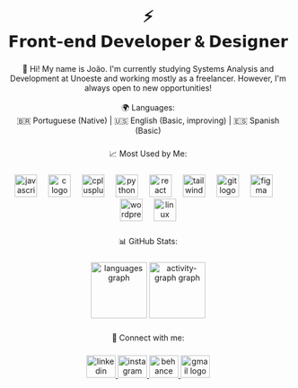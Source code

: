 <h1 align="center">⚡​​<br>𝗙𝗿𝗼𝗻𝘁-𝗲𝗻𝗱 𝗗𝗲𝘃𝗲𝗹𝗼𝗽𝗲𝗿 & 𝗗𝗲𝘀𝗶𝗴𝗻𝗲𝗿</h1>

###

<p align="center">👋 Hi! My name is João. I'm currently studying Systems Analysis and Development at Unoeste and working mostly as a freelancer. However, I'm always open to new opportunities!<br><br>🌍 Languages:<br> 🇧🇷 Portuguese (Native) | 🇺🇸 English (Basic, improving) | 🇪🇸 Spanish (Basic)</p>

###

<p align="center">📈 Most Used by Me:</p>

###

<div align="center">
  <img src="https://skillicons.dev/icons?i=js" height="40" alt="javascript logo"  />
  <img width="12" />
  <img src="https://skillicons.dev/icons?i=c" height="40" alt="c logo"  />
  <img width="12" />
  <img src="https://skillicons.dev/icons?i=cpp" height="40" alt="cplusplus logo"  />
  <img width="12" />
  <img src="https://skillicons.dev/icons?i=py" height="40" alt="python logo"  />
  <img width="12" />
  <img src="https://skillicons.dev/icons?i=react" height="40" alt="react logo"  />
  <img width="12" />
  <img src="https://skillicons.dev/icons?i=tailwind" height="40" alt="tailwindcss logo"  />
  <img width="12" />
  <img src="https://skillicons.dev/icons?i=git" height="40" alt="git logo"  />
  <img width="12" />
  <img src="https://skillicons.dev/icons?i=figma" height="40" alt="figma logo"  />
  <img width="12" />
  <img src="https://skillicons.dev/icons?i=wordpress" height="40" alt="wordpress logo"  />
  <img width="12" />
  <img src="https://skillicons.dev/icons?i=linux" height="40" alt="linux logo"  />
</div>

###

<p align="center">📊 GitHub Stats:</p>

###

<div align="center">
  <img src="https://github-readme-stats.vercel.app/api/top-langs?username=uwjota&locale=en&hide_title=true&layout=compact&card_width=320&langs_count=6&theme=vision-friendly-dark&hide_border=true&order=2" height="100" alt="languages graph"  />
  <img src="https://github-readme-activity-graph.vercel.app/graph?username=uwjota&radius=16&theme=high-contrast&area=true&order=5&hide_title=true&hide_border=true" height="100" alt="activity-graph graph"  />
</div>

###

<p align="center">📲 Connect with me:</p>

###

<div align="center">
  <a href="https://www.linkedin.com/in/joao-marcelo-venancio-ribeiro" target="_blank">
    <img src="https://raw.githubusercontent.com/maurodesouza/profile-readme-generator/master/src/assets/icons/social/linkedin/default.svg" width="52" height="40" alt="linkedin logo"  />
  </a>
  <a href="https://www.instagram.com/uwjota/" target="_blank">
    <img src="https://raw.githubusercontent.com/maurodesouza/profile-readme-generator/master/src/assets/icons/social/instagram/default.svg" width="52" height="40" alt="instagram logo"  />
  </a>
  <a href="https://www.behance.net/joaovenancio2" target="_blank">
    <img src="https://raw.githubusercontent.com/maurodesouza/profile-readme-generator/master/src/assets/icons/social/behance/default.svg" width="52" height="40" alt="behance logo"  />
  </a>
  <a href="mailto:uwjota@gmail.com" target="_blank">
    <img src="https://raw.githubusercontent.com/maurodesouza/profile-readme-generator/master/src/assets/icons/social/gmail/default.svg" width="52" height="40" alt="gmail logo"  />
  </a>
</div>

###
